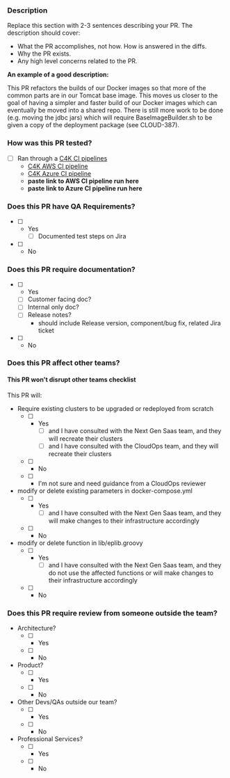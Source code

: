 ### Description
Replace this section with 2-3 sentences describing your PR. The description should cover:
- What the PR accomplishes, not how. How is answered in the diffs.
- Why the PR exists.
- Any high level concerns related to the PR.

**An example of a good description:**

This PR refactors the builds of our Docker images so that more of the common parts are in our Tomcat base image. This moves us closer to the goal of having a simpler and faster build of our Docker images which can eventually be moved into a shared repo. There is still more work to be done (e.g. moving the jdbc jars) which will require BaseImageBuilder.sh to be given a copy of the deployment package (see CLOUD-387).

### How was this PR tested?
- [ ] Ran through a [C4K CI pipelines](https://github.elasticpath.net/DevOps/Internal-DevOps-Docs/wiki/Using-the-C4K-Pipelines)
    - [C4K AWS CI pipeline](https://jenkins.hub.awsci.aws.epcloudops.com/job/on-demand-ci/)
    - [C4K Azure CI pipeline](https://jenkins.hub.azureci.azure.epcloudops.com/job/on-demand-ci/)
    - **paste link to AWS CI pipeline run here**
    - **paste link to Azure CI pipeline run here**

### Does this PR have QA Requirements?
- [ ] - Yes
    - [ ] Documented test steps on Jira
- [ ] - No

### Does this PR require documentation?
- [ ] - Yes
  - [ ] Customer facing doc?
  - [ ] Internal only doc?
  - [ ] Release notes?
      - should include Release version, component/bug fix, related Jira ticket
- [ ] - No

### Does this PR affect other teams?

#### This PR won't disrupt other teams checklist

This PR will:
- Require existing clusters to be upgraded or redeployed from scratch
    - [ ] - Yes
        - [ ] and I have consulted with the Next Gen Saas team, and they will recreate their clusters
        - [ ] and I have consulted with the CloudOps team, and they will recreate their clusters
    - [ ] - No
    - [ ] - I'm not sure and need guidance from a CloudOps reviewer
- modify or delete existing parameters in docker-compose.yml
    - [ ] - Yes
        - [ ] and I have consulted with the Next Gen Saas team, and they will make changes to their infrastructure accordingly
    - [ ] - No
- modify or delete function in lib/eplib.groovy
    - [ ] - Yes
        - [ ] and I have consulted with the Next Gen Saas team, and they do not use the affected functions or will make changes to their infrastructure accordingly
    - [ ] - No

### Does this PR require review from someone outside the team?
- Architecture?
    - [ ] - Yes
    - [ ] - No
- Product?
    - [ ] - Yes
    - [ ] - No
- Other Devs/QAs outside our team?
    - [ ] - Yes
    - [ ] - No
- Professional Services?
    - [ ] - Yes
    - [ ] - No
